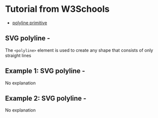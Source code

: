 # Tutorial from W3Schools

* [polyline primitive](https://www.w3schools.com/graphics/svg_polyline.asp)




## SVG polyline - <polyline>

The `<polyline>` element is used to create any shape that consists of only straight lines




## Example 1: SVG polyline - <polyline>

No explanation




## Example 2: SVG polyline - <polyline>

No explanation